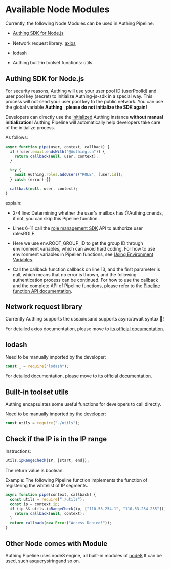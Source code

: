 # **Available Node Modules**

Currently, the following Node Modules can be used in Authing Pipeline:

- [Authing SDK for Node.js](https://github.com/Authing/authing.js)

- Network request library: [axios](https://github.com/axios/axios)

- lodash

- Authing built-in toolset functions: utils

## **Authing SDK for Node.js**

For security reasons, Authing will use your user pool ID (userPoolId) and user pool key (secret) to initialize Authing-js-sdk in a special way. This process will not send your user pool key to the public network. You can use the global variable **Authing** , **please do not initialize the SDK again!**

Developers can directly use the [initialized](https://docs.authing.cn/v2/reference/sdk-for-node/) Authing instance **without manual initialization**! Authing Pipeline will automatically help developers take care of the initialize process.

As follows:

```js
async function pipe(user, context, callback) {
  if (!user.email.endsWith("@Authing.cn")) {
    return callback(null, user, context);
  }

  try {
    await Authing.roles.addUsers("ROLE", [user.id]);
  } catch (error) {}

  callback(null, user, context);
}
```

explain:

- 2-4 line: Determining whether the user&#39;s mailbox has @Authing.cnends, if not, you can skip this Pipeline function.

- Lines 6-11 call the [role management SDK](https://docs.authing.cn/v2/reference/sdk-for-node/management/RolesManagementClient.html#%E6%B7%BB%E5%8A%A0%E7%94%A8%E6%88%B7) API to authorize user rolesROLE.

- Here we use env.ROOT_GROUP_ID to get the group ID through environment variables, which can avoid hard coding. For how to use environment variables in Pipelien functions, see [Using Environment Variables](https://docs.authing.cn/v2/guides/pipeline/env.html).

- Call the callback function callback on line 13, and the first parameter is null, which means that no error is thrown, and the following authentication process can be continued. For how to use the callback and the complete API of Pipeline functions, please refer to the [Pipeline function API documentation](https://docs.authing.cn/v2/guides/pipeline/pipeline-function-api-doc.html).

## **Network request library**

Currently Authing supports the useaxiosand supports async/await syntax 🚀!

For detailed axios documentation, please move to [its official documentation](https://github.com/axios/axios).

## **lodash**

Need to be manually imported by the developer:

```js
const _ = require("lodash");
```

For detailed documentation, please move to [its official documentation](https://lodash.com/docs/).

## **Built-in toolset utils**

Authing encapsulates some useful functions for developers to call directly.

Need to be manually imported by the developer:

```js
const utils = require("./utils");
```

## **Check if the IP is in the IP range**

Instructions:

```js
utils.ipRangeCheck(IP, [start, end]);
```

The return value is boolean.

Example: The following Pipeline function implements the function of registering the whitelist of IP segments.

```js
async function pipe(context, callback) {
  const utils = require("./utils");
  const ip = context.ip;
  if (ip && utils.ipRangeCheck(ip, ["110.53.254.1", "110.53.254.255"])) {
    return callback(null, context);
  }
  return callback(new Error("Access Denied!"));
}
```

## **Other Node comes with Module**

Authing Pipeline uses node8 engine, all built-in modules of [node8](https://nodejs.org/dist/v8.17.0/docs/api/documentation.html) It can be used, such asquerystringand so on.

